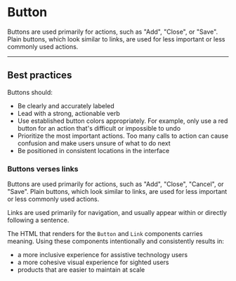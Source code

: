 # Button

Buttons are used primarily for actions, such as "Add", "Close", or "Save". Plain buttons, which look similar to links,
are used for less important or less commonly used actions.

---

## Best practices

Buttons should:

- Be clearly and accurately labeled
- Lead with a strong, actionable verb
- Use established button colors appropriately. For example, only use a red button for an action that's difficult or
  impossible to undo
- Prioritize the most important actions. Too many calls to action can cause confusion and make users unsure of what to
  do next
- Be positioned in consistent locations in the interface

### Buttons verses links

Buttons are used primarily for actions, such as "Add", "Close", "Cancel", or "Save". Plain buttons, which look similar
to links, are used for less important or less commonly used actions.

Links are used primarily for navigation, and usually appear within or directly following a sentence.

The HTML that renders for the `Button` and `Link` components carries meaning. Using these components intentionally and
consistently results in:

- a more inclusive experience for assistive technology users
- a more cohesive visual experience for sighted users
- products that are easier to maintain at scale
